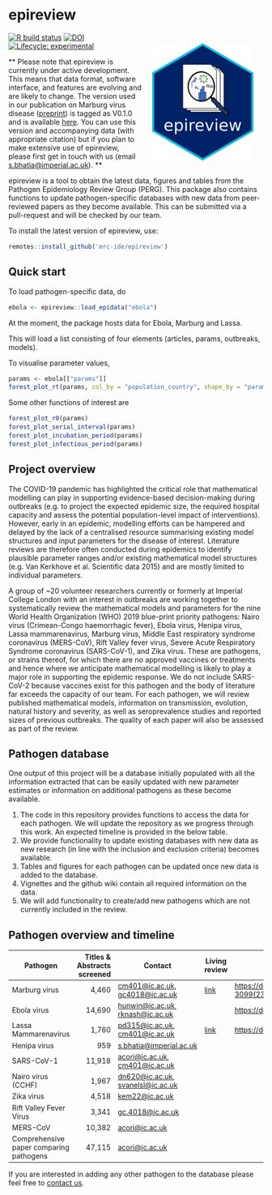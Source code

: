 # epireview

<a href="https://github.com/mrc-ide/epireview"><img src="man/figures/hex-epireview.png" align="right" width="200" style="padding: 20px;"></a>

<!-- badges: start -->
[![R build status](https://github.com/mrc-ide/epireview/workflows/R-CMD-check/badge.svg)](https://github.com/mrc-ide/epireview/actions)
[![DOI](https://zenodo.org/badge/655602716.svg)](https://zenodo.org/badge/latestdoi/655602716)
[![Lifecycle: experimental](https://img.shields.io/badge/lifecycle-experimental-orange.svg)](https://lifecycle.r-lib.org/articles/stages.html#experimental)
<!-- badges: end -->

**
Please note that epireview is currently under active development. This means that data format, software interface, and features are evolving and are likely to change.
The version used in our publication on Marburg virus disease ([preprint](https://doi.org/10.1101/2023.07.10.23292424)) is tagged as V0.1.0 and is available [here](https://github.com/mrc-ide/epireview/releases/tag/v0.1.0). You can use this version and accompanying data (with appropriate citation) but if you plan to make extensive use of epireview, please first get in touch with us (email s.bhatia@imperial.ac.uk).
**

epireview is a tool to obtain the latest data, figures and tables from the Pathogen Epidemiology Review Group (PERG). This package also contains functions to update pathogen-specific databases with new data from peer-reviewed papers as they become available. This can be submitted via a pull-request and will be checked by our team.

To install the latest version of epireview, use:

```r
remotes::install_github('mrc-ide/epireview')
```
## Quick start

To load pathogen-specific data, do
```r
ebola <- epireview::load_epidata("ebola")
```
At the moment, the package hosts data for Ebola, Marburg and Lassa.

This will load a list consisting of four elements (articles, params, outbreaks, models).

To visualise parameter values,

```r
params <- ebola[["params"]]
forest_plot_rt(params, col_by = "population_country", shape_by = "parameter_value_type")
```

Some other functions of interest are 

```r
forest_plot_r0(params)
forest_plot_serial_interval(params)
forest_plot_incubation_period(params)
forest_plot_infectious_period(params)
```

## Project overview
The COVID-19 pandemic has highlighted the critical role that mathematical modelling can play in supporting evidence-based decision-making during outbreaks (e.g. to project the expected epidemic size, the required hospital capacity and assess the potential population-level impact of interventions). However, early in an epidemic, modelling efforts can be hampered and delayed by the lack of a centralised resource summarising existing model structures and input parameters for the disease of interest. Literature reviews are therefore often conducted during epidemics to identify plausible parameter ranges and/or existing mathematical model structures (e.g. Van Kerkhove et al. Scientific data 2015) and are mostly limited to individual parameters.

A group of ~20 volunteer researchers currently or formerly at Imperial College London with an interest in outbreaks are working together to systematically review the mathematical models and parameters for the nine World Health Organization (WHO) 2019 blue-print priority pathogens: Nairo virus (Crimean-Congo haemorrhagic fever), Ebola virus, Henipa virus, Lassa mammarenavirus, Marburg virus, Middle East respiratory syndrome coronavirus (MERS-CoV), Rift Valley fever virus, Severe Acute Respiratory Syndrome coronavirus (SARS-CoV-1), and Zika virus. These are pathogens, or strains thereof, for which there are no approved vaccines or treatments and hence where we anticipate mathematical modelling is likely to play a major role in supporting the epidemic response. We do not include SARS-CoV-2 because vaccines exist for this pathogen and the body of literature far exceeds the capacity of our team. For each pathogen, we will review published mathematical models, information on transmission, evolution, natural history and severity, as well as seroprevalence studies and reported sizes of previous outbreaks. The quality of each paper will also be assessed as part of the review. 

## Pathogen database
One output of this project will be a database initially populated with all the information extracted that can be easily updated with new parameter estimates or information on additional pathogens as these become available. 

1. The code in this repository provides functions to access the data for each pathogen. We will update the repository as we progress through this work. An expected timeline is provided in the below table.
2. We provide functionality to update existing databases with new data as new research (in line with the inclusion and exclusion criteria) becomes available.
3. Tables and figures for each pathogen can be updated once new data is added to the database.
4. Vignettes and the github wiki contain all required information on the data.
5. We will add functionality to create/add new pathogens which are not currently included in the review. 

## Pathogen overview and timeline

| Pathogen  | Titles & Abstracts screened | Contact | Living review | doi|
| --------- |         -------------------:|      -- |           --  | -- |
| Marburg virus | 4,460 | cm401@ic.ac.uk, gc4018@ic.ac.uk | [link](https://mrc-ide.github.io/priority-pathogens/articles/pathogen_marburg.html)| https://doi.org/10.1016/S1473-3099(23)00515-7 |
| Ebola virus   | 14,690 | hunwin@ic.ac.uk, rknash@ic.ac.uk|| https://doi.org/10.1101/2024.03.20.24304571|
| Lassa Mammarenavirus  | 1,760 | pd315@ic.ac.uk, cm401@ic.ac.uk |[link](https://mrc-ide.github.io/priority-pathogens/articles/pathogen_lassa.html)| https://doi.org/10.1101/2024.03.23.24304596|
| Henipa virus  |           959 | s.bhatia@imperial.ac.uk|||
| SARS-CoV-1    |        11,918 | acori@ic.ac.uk, cm401@ic.ac.uk |||
| Nairo virus (CCHF) |     1,967| dn620@ic.ac.uk, svanelsl@ic.ac.uk|||
| Zika virus|              4,518| kem22@ic.ac.uk|||
| Rift Valley Fever Virus| 3,341| gc.4018@ic.ac.uk|||
| MERS-CoV|               10,382| acori@ic.ac.uk|||
| Comprehensive paper comparing pathogens |47,115| acori@ic.ac.uk|||

If you are interested in adding any other pathogen to the database please feel free to [contact us](s.bhatia@imperial.ac.uk).

